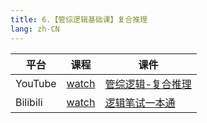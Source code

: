 ```yaml
---
title: 6.【管综逻辑基础课】复合推理
lang: zh-CN
---
```


| 平台       | 课程                                                                                                                               | 课件                                                                                                                                                                                        |
|----------|------------------------------------------------------------------------------------------------------------------------------------|---------------------------------------------------------------------------------------------------------------------------------------------------------------------------------------------|
| YouTube  | [watch](https://www.youtube.com/watch?v=D4KqeMeEfgs&list=PLm0MFkgiW1JiOt8shUCMSGDsqFS23k83T&index=6)                                  | [管综逻辑-复合推理](../../public/logic/%E9%80%BB%E8%BE%91-%E5%9F%BA%E7%A1%80%E8%AF%BE/pdf/%E7%AE%A1%E7%BB%BC%E9%80%BB%E8%BE%91-%E5%A4%8D%E5%90%88%E6%8E%A8%E7%90%86.pdf)                            |
| Bilibili | [watch](https://www.bilibili.com/video/BV135W1eeEm1?spm_id_from=333.788.videopod.sections&vd_source=752f1f454ebffd32e5dbe02742c48dab) | [逻辑笔试一本通](../../public/logic/%E9%80%BB%E8%BE%91-%E5%9F%BA%E7%A1%80%E8%AF%BE/pdf/1.%E3%80%90%E7%AC%94%E8%AF%95%E4%B8%80%E6%9C%AC%E9%80%9A%E3%80%91%E7%AE%A1%E7%BB%BC-%E9%80%BB%E8%BE%91.pdf) |

